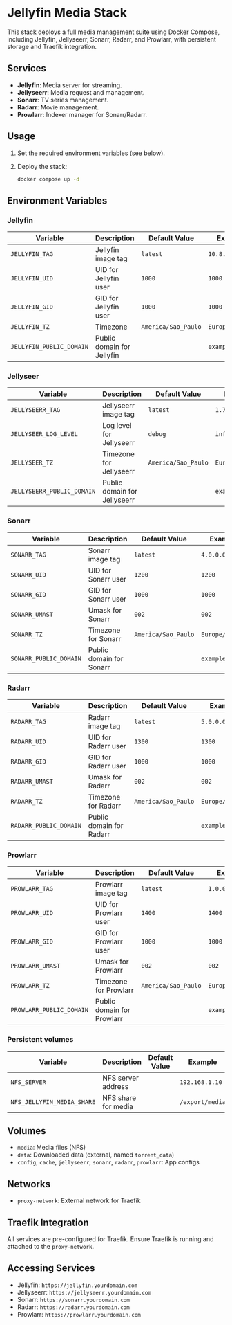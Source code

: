# Jellyfin Media Stack

This stack deploys a full media management suite using Docker Compose, including Jellyfin, Jellyseerr, Sonarr, Radarr, and Prowlarr, with persistent storage and Traefik integration.

## Services

- **Jellyfin**: Media server for streaming.
- **Jellyseerr**: Media request and management.
- **Sonarr**: TV series management.
- **Radarr**: Movie management.
- **Prowlarr**: Indexer manager for Sonarr/Radarr.

## Usage

1. Set the required environment variables (see below).
2. Deploy the stack:

   ```sh
   docker compose up -d
   ```

## Environment Variables

### Jellyfin

| Variable                    | Description                                | Default Value           | Example                   |
|-----------------------------|--------------------------------------------|------------------------|---------------------------|
| `JELLYFIN_TAG`              | Jellyfin image tag                         | `latest`               | `10.8.10`                 |
| `JELLYFIN_UID`              | UID for Jellyfin user                      | `1000`                 | `1000`                    |
| `JELLYFIN_GID`              | GID for Jellyfin user                      | `1000`                 | `1000`                    |
| `JELLYFIN_TZ`               | Timezone                                   | `America/Sao_Paulo`    | `Europe/Berlin`           |
| `JELLYFIN_PUBLIC_DOMAIN`    | Public domain for Jellyfin                 |                        | `example.com`             |

### Jellyseer

| Variable                    | Description                                | Default Value           | Example                   |
|-----------------------------|--------------------------------------------|------------------------|---------------------------|
| `JELLYSEERR_TAG`            | Jellyseerr image tag                       | `latest`               | `1.7.0`                   |
| `JELLYSEER_LOG_LEVEL`       | Log level for Jellyseerr                   | `debug`                | `info`                    |
| `JELLYSEER_TZ`              | Timezone for Jellyseerr                    | `America/Sao_Paulo`    | `Europe/Berlin`           |
| `JELLYSEERR_PUBLIC_DOMAIN`  | Public domain for Jellyseerr               |                        | `example.com`             |

### Sonarr

| Variable                    | Description                                | Default Value           | Example                   |
|-----------------------------|--------------------------------------------|------------------------|---------------------------|
| `SONARR_TAG`                | Sonarr image tag                           | `latest`               | `4.0.0.0`                 |
| `SONARR_UID`                | UID for Sonarr user                        | `1200`                 | `1200`                    |
| `SONARR_GID`                | GID for Sonarr user                        | `1000`                 | `1000`                    |
| `SONARR_UMAST`              | Umask for Sonarr                           | `002`                  | `002`                     |
| `SONARR_TZ`                 | Timezone for Sonarr                        | `America/Sao_Paulo`    | `Europe/Berlin`           |
| `SONARR_PUBLIC_DOMAIN`      | Public domain for Sonarr                   |                        | `example.com`             |

### Radarr

| Variable                    | Description                                | Default Value           | Example                   |
|-----------------------------|--------------------------------------------|------------------------|---------------------------|
| `RADARR_TAG`                | Radarr image tag                           | `latest`               | `5.0.0.0`                 |
| `RADARR_UID`                | UID for Radarr user                        | `1300`                 | `1300`                    |
| `RADARR_GID`                | GID for Radarr user                        | `1000`                 | `1000`                    |
| `RADARR_UMAST`              | Umask for Radarr                           | `002`                  | `002`                     |
| `RADARR_TZ`                 | Timezone for Radarr                        | `America/Sao_Paulo`    | `Europe/Berlin`           |
| `RADARR_PUBLIC_DOMAIN`      | Public domain for Radarr                   |                        | `example.com`             |

### Prowlarr

| Variable                    | Description                                | Default Value           | Example                   |
|-----------------------------|--------------------------------------------|------------------------|---------------------------|
| `PROWLARR_TAG`              | Prowlarr image tag                         | `latest`               | `1.0.0.0`                 |
| `PROWLARR_UID`              | UID for Prowlarr user                      | `1400`                 | `1400`                    |
| `PROWLARR_GID`              | GID for Prowlarr user                      | `1000`                 | `1000`                    |
| `PROWLARR_UMAST`            | Umask for Prowlarr                         | `002`                  | `002`                     |
| `PROWLARR_TZ`               | Timezone for Prowlarr                      | `America/Sao_Paulo`    | `Europe/Berlin`           |
| `PROWLARR_PUBLIC_DOMAIN`    | Public domain for Prowlarr                 |                        | `example.com`             |

### Persistent volumes

| Variable                    | Description                                | Default Value           | Example                   |
|-----------------------------|--------------------------------------------|------------------------|---------------------------|
| `NFS_SERVER`                | NFS server address                         |                        | `192.168.1.10`            |
| `NFS_JELLYFIN_MEDIA_SHARE`  | NFS share for media                        |                        | `/export/media`           |

## Volumes

- `media`: Media files (NFS)
- `data`: Downloaded data (external, named `torrent_data`)
- `config`, `cache`, `jellyseerr`, `sonarr`, `radarr`, `prowlarr`: App configs

## Networks

- `proxy-network`: External network for Traefik

## Traefik Integration

All services are pre-configured for Traefik. Ensure Traefik is running and attached to the `proxy-network`.

## Accessing Services

- Jellyfin: `https://jellyfin.yourdomain.com`
- Jellyseerr: `https://jellyseerr.yourdomain.com`
- Sonarr: `https://sonarr.yourdomain.com`
- Radarr: `https://radarr.yourdomain.com`
- Prowlarr: `https://prowlarr.yourdomain.com`
